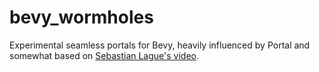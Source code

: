 # bevy_wormholes
Experimental seamless portals for Bevy, heavily influenced by Portal and somewhat based on [Sebastian Lague's video].

[Sebastian Lague's video]: https://youtu.be/cWpFZbjtSQg